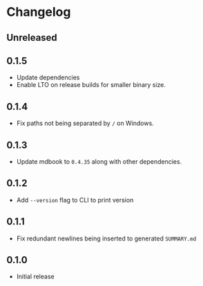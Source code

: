 # Changelog

## Unreleased

## 0.1.5

- Update dependencies
- Enable LTO on release builds for smaller binary size.

## 0.1.4

- Fix paths not being separated by `/` on Windows.

## 0.1.3

- Update mdbook to `0.4.35` along with other dependencies.

## 0.1.2

- Add `--version` flag to CLI to print version

## 0.1.1

- Fix redundant newlines being inserted to generated `SUMMARY.md`

## 0.1.0

- Initial release
